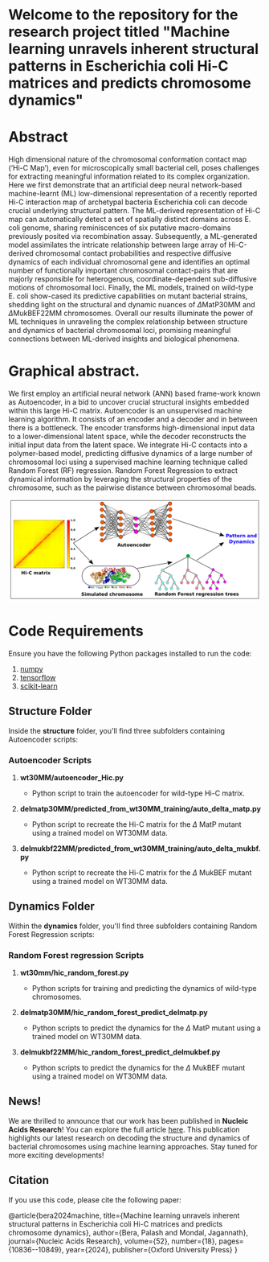 # Welcome to the repository for the research project titled **"Machine learning unravels inherent structural patterns in Escherichia coli Hi-C matrices and predicts chromosome dynamics"**

# Abstract
High dimensional nature of the chromosomal conformation contact map (‘Hi-C Map’), even for microscopically small bacterial cell, poses challenges for extracting meaningful information related to its complex organization. Here we first demonstrate that an artificial deep neural network-based machine-learnt (ML) low-dimensional representation of a recently reported Hi-C interaction map of archetypal bacteria Escherichia coli can decode crucial underlying structural pattern. The ML-derived representation of Hi-C map can automatically detect a set of spatially distinct domains across E. coli genome, sharing reminiscences of six putative macro-domains previously posited via recombination assay. Subsequently, a ML-generated model assimilates the intricate relationship between large array of Hi-C-derived chromosomal contact probabilities and respective diffusive dynamics of each individual chromosomal gene and identifies an optimal number of functionally important chromosomal contact-pairs that are majorly responsible for heterogenous, coordinate-dependent sub-diffusive motions of chromosomal loci. Finally, the ML models, trained on wild-type E. coli show-cased its predictive capabilities on mutant bacterial strains, shedding light on the structural and dynamic nuances of $\Delta$MatP30MM and $\Delta$MukBEF22MM chromosomes. Overall our results illuminate the power of ML techniques in unraveling the complex relationship between structure and dynamics of bacterial chromosomal loci, promising meaningful connections between ML-derived insights and biological phenomena.

# Graphical abstract.

We first employ an artificial neural network (ANN) based frame-work known as Autoencoder, in a bid to uncover crucial structural insights embedded within this large Hi-C matrix. Autoencoder is an unsupervised machine learning algorithm. It consists of an encoder and a decoder and in between there is a bottleneck. The encoder transforms high-dimensional input data to a lower-dimensional latent space, while the decoder reconstructs the initial input data from the latent space. We integrate Hi-C contacts into a polymer-based model, predicting diffusive dynamics of a large number of chromosomal loci using a supervised machine learning technique called Random Forest (RF) regression. Random Forest Regression to extract dynamical information by leveraging the structural properties of the chromosome, such as the pairwise distance between chromosomal beads.

![](graphical_abstract_nar.png)

# Code Requirements

Ensure you have the following Python packages installed to run the code:

1. [numpy](https://numpy.org/)
2. [tensorflow](https://www.tensorflow.org/)
3. [scikit-learn](https://scikit-learn.org/stable/)

## Structure Folder

Inside the **structure** folder, you'll find three subfolders containing Autoencoder scripts:
### Autoencoder Scripts

1. **wt30MM/autoencoder_Hic.py**
   - Python script to train the autoencoder for wild-type Hi-C matrix.

2. **delmatp30MM/predicted_from_wt30MM_training/auto_delta_matp.py**
   - Python script to recreate the Hi-C matrix for the $\Delta$ MatP mutant using a trained model on WT30MM data.

3. **delmukbf22MM/predicted_from_wt30MM_training/auto_delta_mukbf.py**
   - Python script to recreate the Hi-C matrix for the $\Delta$ MukBEF mutant using a trained model on WT30MM data.

## Dynamics Folder
Within the **dynamics** folder, you'll find three subfolders containing Random Forest Regression scripts:
### Random Forest regression Scripts

1. **wt30mm/hic_random_forest.py**
   - Python scripts for training and predicting the dynamics of wild-type chromosomes.

2. **delmatp30MM/hic_random_forest_predict_delmatp.py**
   - Python scripts to predict the dynamics for the $\Delta$ MatP mutant using a trained model on WT30MM data.

3. **delmukbf22MM/hic_random_forest_predict_delmukbef.py**
   - Python scripts to predict the dynamics for the $\Delta$ MukBEF mutant using a trained model on WT30MM data.
  
   
## News!  
We are thrilled to announce that our work has been published in **Nucleic Acids Research**! You can explore the full article [here](https://academic.oup.com/nar/advance-article/doi/10.1093/nar/gkae749/7747202). This publication highlights our latest research on decoding the structure and dynamics of bacterial chromosomes using machine learning approaches. Stay tuned for more exciting developments!

## Citation

If you use this code, please cite the following paper:

@article{bera2024machine,
  title={Machine learning unravels inherent structural patterns in Escherichia coli Hi-C matrices and predicts chromosome dynamics},
  author={Bera, Palash and Mondal, Jagannath},
  journal={Nucleic Acids Research},
  volume={52},
  number={18},
  pages={10836--10849},
  year={2024},
  publisher={Oxford University Press}
}



